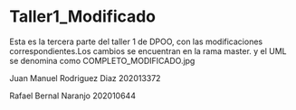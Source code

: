 # Taller1_Modificado
Esta es la tercera parte del taller 1 de DPOO, con las modificaciones correspondientes.Los cambios se encuentran en la rama master. y el UML se denomina como COMPLETO_MODIFICADO.jpg

Juan Manuel Rodriguez Diaz 202013372

Rafael Bernal Naranjo 202010644
